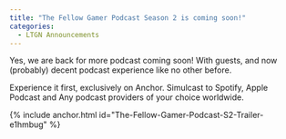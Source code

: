 ```yaml
---
title: "The Fellow Gamer Podcast Season 2 is coming soon!"
categories:
  - LTGN Announcements
---
```


Yes, we are back for more podcast coming soon! With guests, and now (probably) decent podcast experience like no other before.

Experience it first, exclusively on Anchor. Simulcast to Spotify, Apple Podcast and Any podcast providers of your choice worldwide.

{% include anchor.html id="The-Fellow-Gamer-Podcast-S2-Trailer-e1hmbug" %}

